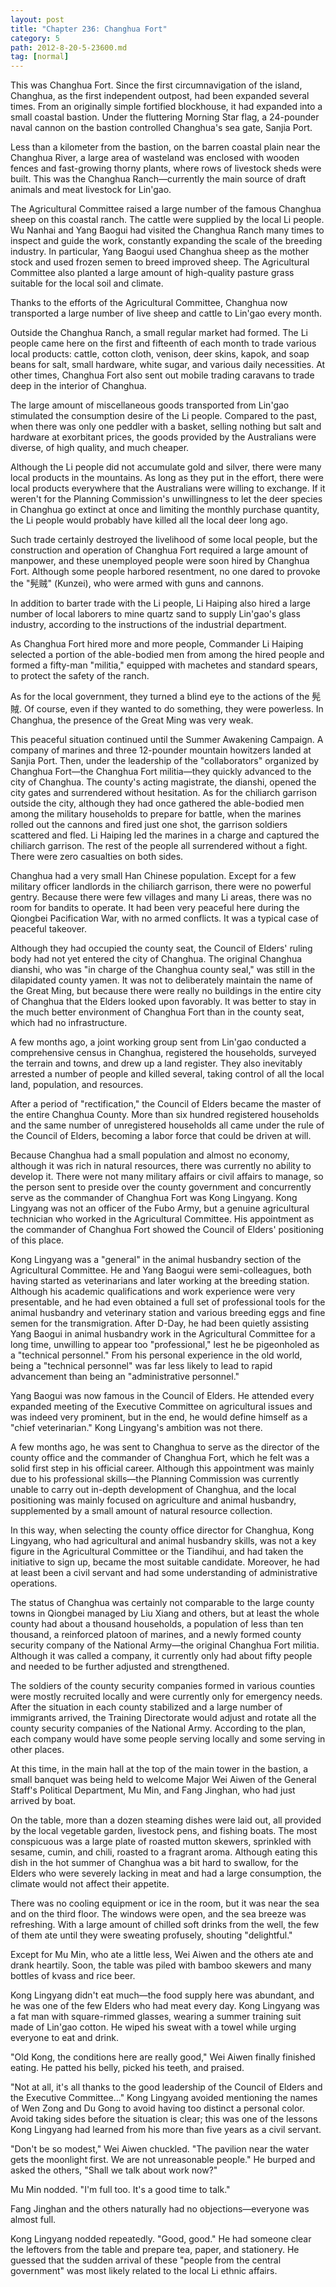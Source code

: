 ```yaml
---
layout: post
title: "Chapter 236: Changhua Fort"
category: 5
path: 2012-8-20-5-23600.md
tag: [normal]
---
```


This was Changhua Fort. Since the first circumnavigation of the island, Changhua, as the first independent outpost, had been expanded several times. From an originally simple fortified blockhouse, it had expanded into a small coastal bastion. Under the fluttering Morning Star flag, a 24-pounder naval cannon on the bastion controlled Changhua's sea gate, Sanjia Port.

Less than a kilometer from the bastion, on the barren coastal plain near the Changhua River, a large area of wasteland was enclosed with wooden fences and fast-growing thorny plants, where rows of livestock sheds were built. This was the Changhua Ranch—currently the main source of draft animals and meat livestock for Lin'gao.

The Agricultural Committee raised a large number of the famous Changhua sheep on this coastal ranch. The cattle were supplied by the local Li people. Wu Nanhai and Yang Baogui had visited the Changhua Ranch many times to inspect and guide the work, constantly expanding the scale of the breeding industry. In particular, Yang Baogui used Changhua sheep as the mother stock and used frozen semen to breed improved sheep. The Agricultural Committee also planted a large amount of high-quality pasture grass suitable for the local soil and climate.

Thanks to the efforts of the Agricultural Committee, Changhua now transported a large number of live sheep and cattle to Lin'gao every month.

Outside the Changhua Ranch, a small regular market had formed. The Li people came here on the first and fifteenth of each month to trade various local products: cattle, cotton cloth, venison, deer skins, kapok, and soap beans for salt, small hardware, white sugar, and various daily necessities. At other times, Changhua Fort also sent out mobile trading caravans to trade deep in the interior of Changhua.

The large amount of miscellaneous goods transported from Lin'gao stimulated the consumption desire of the Li people. Compared to the past, when there was only one peddler with a basket, selling nothing but salt and hardware at exorbitant prices, the goods provided by the Australians were diverse, of high quality, and much cheaper.

Although the Li people did not accumulate gold and silver, there were many local products in the mountains. As long as they put in the effort, there were local products everywhere that the Australians were willing to exchange. If it weren't for the Planning Commission's unwillingness to let the deer species in Changhua go extinct at once and limiting the monthly purchase quantity, the Li people would probably have killed all the local deer long ago.

Such trade certainly destroyed the livelihood of some local people, but the construction and operation of Changhua Fort required a large amount of manpower, and these unemployed people were soon hired by Changhua Fort. Although some people harbored resentment, no one dared to provoke the "髡贼" (Kunzei), who were armed with guns and cannons.

In addition to barter trade with the Li people, Li Haiping also hired a large number of local laborers to mine quartz sand to supply Lin'gao's glass industry, according to the instructions of the industrial department.

As Changhua Fort hired more and more people, Commander Li Haiping selected a portion of the able-bodied men from among the hired people and formed a fifty-man "militia," equipped with machetes and standard spears, to protect the safety of the ranch.

As for the local government, they turned a blind eye to the actions of the 髡賊. Of course, even if they wanted to do something, they were powerless. In Changhua, the presence of the Great Ming was very weak.

This peaceful situation continued until the Summer Awakening Campaign. A company of marines and three 12-pounder mountain howitzers landed at Sanjia Port. Then, under the leadership of the "collaborators" organized by Changhua Fort—the Changhua Fort militia—they quickly advanced to the city of Changhua. The county's acting magistrate, the dianshi, opened the city gates and surrendered without hesitation. As for the chiliarch garrison outside the city, although they had once gathered the able-bodied men among the military households to prepare for battle, when the marines rolled out the cannons and fired just one shot, the garrison soldiers scattered and fled. Li Haiping led the marines in a charge and captured the chiliarch garrison. The rest of the people all surrendered without a fight. There were zero casualties on both sides.

Changhua had a very small Han Chinese population. Except for a few military officer landlords in the chiliarch garrison, there were no powerful gentry. Because there were few villages and many Li areas, there was no room for bandits to operate. It had been very peaceful here during the Qiongbei Pacification War, with no armed conflicts. It was a typical case of peaceful takeover.

Although they had occupied the county seat, the Council of Elders' ruling body had not yet entered the city of Changhua. The original Changhua dianshi, who was "in charge of the Changhua county seal," was still in the dilapidated county yamen. It was not to deliberately maintain the name of the Great Ming, but because there were really no buildings in the entire city of Changhua that the Elders looked upon favorably. It was better to stay in the much better environment of Changhua Fort than in the county seat, which had no infrastructure.

A few months ago, a joint working group sent from Lin'gao conducted a comprehensive census in Changhua, registered the households, surveyed the terrain and towns, and drew up a land register. They also inevitably arrested a number of people and killed several, taking control of all the local land, population, and resources.

After a period of "rectification," the Council of Elders became the master of the entire Changhua County. More than six hundred registered households and the same number of unregistered households all came under the rule of the Council of Elders, becoming a labor force that could be driven at will.

Because Changhua had a small population and almost no economy, although it was rich in natural resources, there was currently no ability to develop it. There were not many military affairs or civil affairs to manage, so the person sent to preside over the county government and concurrently serve as the commander of Changhua Fort was Kong Lingyang. Kong Lingyang was not an officer of the Fubo Army, but a genuine agricultural technician who worked in the Agricultural Committee. His appointment as the commander of Changhua Fort showed the Council of Elders' positioning of this place.

Kong Lingyang was a "general" in the animal husbandry section of the Agricultural Committee. He and Yang Baogui were semi-colleagues, both having started as veterinarians and later working at the breeding station. Although his academic qualifications and work experience were very presentable, and he had even obtained a full set of professional tools for the animal husbandry and veterinary station and various breeding eggs and fine semen for the transmigration. After D-Day, he had been quietly assisting Yang Baogui in animal husbandry work in the Agricultural Committee for a long time, unwilling to appear too "professional," lest he be pigeonholed as a "technical personnel." From his personal experience in the old world, being a "technical personnel" was far less likely to lead to rapid advancement than being an "administrative personnel."

Yang Baogui was now famous in the Council of Elders. He attended every expanded meeting of the Executive Committee on agricultural issues and was indeed very prominent, but in the end, he would define himself as a "chief veterinarian." Kong Lingyang's ambition was not there.

A few months ago, he was sent to Changhua to serve as the director of the county office and the commander of Changhua Fort, which he felt was a solid first step in his official career. Although this appointment was mainly due to his professional skills—the Planning Commission was currently unable to carry out in-depth development of Changhua, and the local positioning was mainly focused on agriculture and animal husbandry, supplemented by a small amount of natural resource collection.

In this way, when selecting the county office director for Changhua, Kong Lingyang, who had agricultural and animal husbandry skills, was not a key figure in the Agricultural Committee or the Tiandihui, and had taken the initiative to sign up, became the most suitable candidate. Moreover, he had at least been a civil servant and had some understanding of administrative operations.

The status of Changhua was certainly not comparable to the large county towns in Qiongbei managed by Liu Xiang and others, but at least the whole county had about a thousand households, a population of less than ten thousand, a reinforced platoon of marines, and a newly formed county security company of the National Army—the original Changhua Fort militia. Although it was called a company, it currently only had about fifty people and needed to be further adjusted and strengthened.

The soldiers of the county security companies formed in various counties were mostly recruited locally and were currently only for emergency needs. After the situation in each county stabilized and a large number of immigrants arrived, the Training Directorate would adjust and rotate all the county security companies of the National Army. According to the plan, each company would have some people serving locally and some serving in other places.

At this time, in the main hall at the top of the main tower in the bastion, a small banquet was being held to welcome Major Wei Aiwen of the General Staff's Political Department, Mu Min, and Fang Jinghan, who had just arrived by boat.

On the table, more than a dozen steaming dishes were laid out, all provided by the local vegetable garden, livestock pens, and fishing boats. The most conspicuous was a large plate of roasted mutton skewers, sprinkled with sesame, cumin, and chili, roasted to a fragrant aroma. Although eating this dish in the hot summer of Changhua was a bit hard to swallow, for the Elders who were severely lacking in meat and had a large consumption, the climate would not affect their appetite.

There was no cooling equipment or ice in the room, but it was near the sea and on the third floor. The windows were open, and the sea breeze was refreshing. With a large amount of chilled soft drinks from the well, the few of them ate until they were sweating profusely, shouting "delightful."

Except for Mu Min, who ate a little less, Wei Aiwen and the others ate and drank heartily. Soon, the table was piled with bamboo skewers and many bottles of kvass and rice beer.

Kong Lingyang didn't eat much—the food supply here was abundant, and he was one of the few Elders who had meat every day. Kong Lingyang was a fat man with square-rimmed glasses, wearing a summer training suit made of Lin'gao cotton. He wiped his sweat with a towel while urging everyone to eat and drink.

"Old Kong, the conditions here are really good," Wei Aiwen finally finished eating. He patted his belly, picked his teeth, and praised.

"Not at all, it's all thanks to the good leadership of the Council of Elders and the Executive Committee..." Kong Lingyang avoided mentioning the names of Wen Zong and Du Gong to avoid having too distinct a personal color. Avoid taking sides before the situation is clear; this was one of the lessons Kong Lingyang had learned from his more than five years as a civil servant.

"Don't be so modest," Wei Aiwen chuckled. "The pavilion near the water gets the moonlight first. We are not unreasonable people." He burped and asked the others, "Shall we talk about work now?"

Mu Min nodded. "I'm full too. It's a good time to talk."

Fang Jinghan and the others naturally had no objections—everyone was almost full.

Kong Lingyang nodded repeatedly. "Good, good." He had someone clear the leftovers from the table and prepare tea, paper, and stationery. He guessed that the sudden arrival of these "people from the central government" was most likely related to the local Li ethnic affairs.